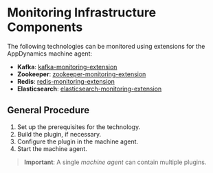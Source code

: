 # Monitoring Infrastructure Components

The following technologies can be monitored using extensions for the AppDynamics machine agent:

- **Kafka**: [kafka-monitoring-extension](https://github.com/Appdynamics/kafka-monitoring-extension)
- **Zookeeper**: [zookeeper-monitoring-extension](https://developer.cisco.com/codeexchange/github/repo/Appdynamics/zookeeper-monitoring-extension/)
- **Redis**: [redis-monitoring-extension](https://github.com/Appdynamics/redis-monitoring-extension)
- **Elasticsearch**: [elasticsearch-monitoring-extension](https://developer.cisco.com/codeexchange/github/repo/Appdynamics/elasticsearch-monitoring-extension/)

## General Procedure

1. Set up the prerequisites for the technology.
2. Build the plugin, if necessary.
3. Configure the plugin in the machine agent.
4. Start the machine agent.

> **Important**: A single *machine agent* can contain multiple plugins.
